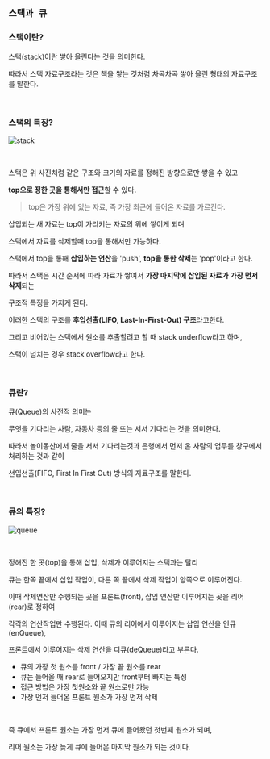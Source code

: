 ## `스택과 큐`

### 스택이란?

스택(stack)이란 쌓아 올린다는 것을 의미한다.

따라서 스택 자료구조라는 것은 책을 쌓는 것처럼 차곡차곡 쌓아 올린 형태의 자료구조를 말한다.

<br />

### 스택의 특징?

![stack](https://user-images.githubusercontent.com/94499416/211702730-199c84df-5167-4d1a-8cdf-4f5bed1705b1.png)

<br />

스택은 위 사진처럼 같은 구조와 크기의 자료를 정해진 방향으로만 쌓을 수 있고

**top으로 정한 곳을 통해서만 접근**할 수 있다.

> top은 가장 위에 있는 자료, 즉 가장 최근에 들어온 자료를 가르킨다.

삽입되는 새 자료는 top이 가리키는 자료의 위에 쌓이게 되며

스택에서 자료를 삭제할때 top을 통해서만 가능하다.

스택에서 top을 통해 **삽입하는 연산**을 'push', **top을 통한 삭제**는 'pop'이라고 한다.

따라서 스택은 시간 순서에 따라 자료가 쌓여서 **가장 마지막에 삽입된 자료가 가장 먼저 삭제**되는

구조적 특징을 가지게 된다.

이러한 스택의 구조를 **후입선출(LIFO, Last-In-First-Out) 구조**라고한다.

그리고 비어있는 스택에서 원소를 추출할려고 할 때 stack underflow라고 하며,

스택이 넘치는 경우 stack overflow라고 한다.

<br />



### 큐란?

큐(Queue)의 사전적 의미는

무엇을 기다리는 사람, 자동차 등의 줄 또는 서서 기다리는 것을 의미한다.

따라서 놀이동산에서 줄을 서서 기다리는것과 은행에서 먼저 온 사람의 업무를 창구에서 처리하는 것과 같이

선입선출(FIFO, First In First Out) 방식의 자료구조를 말한다.

<br />

### 큐의 특징?

![queue](https://user-images.githubusercontent.com/94499416/211702726-c835f9ca-4c6b-48e0-985a-a6043068215b.png)

<br />

정해진 한 곳(top)을 통해 삽입, 삭제가 이루어지는 스택과는 달리

큐는 한쪽 끝에서 삽입 작업이, 다른 쪽 끝에서 삭제 작업이 양쪽으로 이루어진다.

이때 삭제연산만 수행되는 곳을 프론트(front), 삽입 연산만 이루어지는 곳을 리어(rear)로 정하여

각각의 연산작업만 수행된다. 이때 큐의 리어에서 이루어지는 삽입 연산을 인큐(enQueue),

프론트에서 이루어지는 삭제 연산을 디큐(deQueue)라고 부른다.

- 큐의 가장 첫 원소를 front / 가장 끝 원소를 rear
- 큐는 들어올 때 rear로 들어오지만 front부터 빠지는 특성
- 접근 방법은 가장 첫원소와 끝 원소로만 가능
- 가장 먼저 들어온 프론트 원소가 가장 먼저 삭제

<br />

즉 큐에서 프론트 원소는 가장 먼저 큐에 들어왔던 첫번째 원소가 되며,

리어 원소는 가장 늦게 큐에 들어온 마지막 원소가 되는 것이다.
